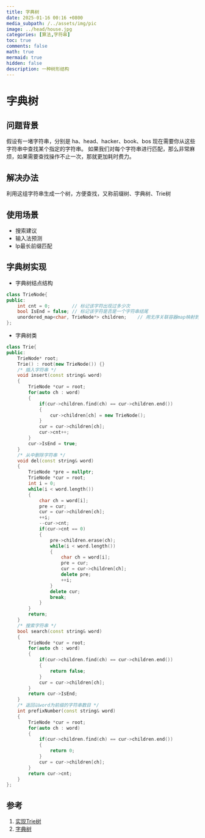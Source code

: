 ```yaml
---
title: 字典树
date: 2025-01-16 00:16 +0800
media_subpath: /../assets/img/pic
image: ../head/house.jpg
categories: [算法,字符串]
toc: true
comments: false
math: true
mermaid: true
hidden: false
description: 一种树形结构
---
```


# 字典树
## 问题背景
假设有一堵字符串，分别是 ha、head、hacker、book、bos
现在需要你从这些字符串中查找某个指定的字符串。
如果我们对每个字符串进行匹配，那么非常麻烦，如果需要查找操作不止一次，那就更加耗时费力。

## 解决办法
利用这组字符串生成一个树，方便查找，又称前缀树、字典树、Trie树

## 使用场景
* 搜索建议
* 输入法预测
* Ip最长前缀匹配

## 字典树实现

* 字典树结点结构
```c++
class TrieNode{
public:
    int cnt = 0;        // 标记该字符出现过多少次
    bool IsEnd = false; // 标记该字符是否是一个字符串结尾
    unordered_map<char, TrieNode*> children;    // 用无序关联容器map映射到字符为char的子节点
};
```

* 字典树类
```c++
class Trie{
public:
    TrieNode* root;
    Trie() : root(new TrieNode()) {}
    /* 插入字符串 */
    void insert(const string& word)
    {
        TrieNode *cur = root;
        for(auto ch : word)
        {
            if(cur->children.find(ch) == cur->children.end())
            {
                cur->children[ch] = new TrieNode();
            }
            cur = cur->children[ch];
            cur->cnt++;
        }
        cur->IsEnd = true;
    }
    /* 从中删除字符串 */
    void del(const string& word)
    {
        TrieNode *pre = nullptr;
        TrieNode *cur = root;
        int i = 0;
        while(i < word.length())
        {
            char ch = word[i];
            pre = cur;
            cur = cur->children[ch];
            ++i;
            --cur->cnt;
            if(cur->cnt == 0)
            {
                pre->children.erase(ch);
                while(i < word.length())
                {
                    char ch = word[i];
                    pre = cur;
                    cur = cur->children[ch];
                    delete pre;
                    ++i;
                }
                delete cur;
                break;
            }
        }
        return;
    }
    /* 搜索字符串 */
    bool search(const string& word) 
    {
        TrieNode *cur = root;
        for(auto ch : word)
        {
            if(cur->children.find(ch) == cur->children.end())
            {
                return false;
            }
            cur = cur->children[ch];
        }
        return cur->IsEnd;
    }
    /* 返回以word为前缀的字符串数目 */
    int prefixNumber(const string& word)
    {
        TrieNode *cur = root;
        for(auto ch : word)
        {
            if(cur->children.find(ch) == cur->children.end())
            {
                return 0;
            }
            cur = cur->children[ch];
        }
        return cur->cnt;
    }
};
```

## 参考
1. [实现Trie树](https://juejin.cn/post/6986269702863454222)
2. [字典树](https://www.jiuzhang.com/solution/implement-trie/)